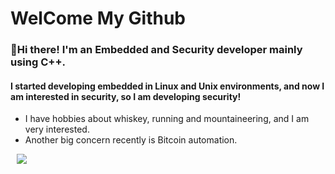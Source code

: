 # WelCome My Github

### 👋Hi there! I'm an Embedded and Security developer mainly using C++.
#### I started developing embedded in Linux and Unix environments, and now I am interested in security, so I am developing security!

- I have hobbies about whiskey, running and mountaineering, and I am very interested.
- Another big concern recently is Bitcoin automation.

<a href="https://www.instagram.com/ost_whisky/">
    <img 
        src="http://img.shields.io/badge/222222?style=flat&logo=Instagram&link=https://www.instagram.com/ost_whisky/"
        style="height : auto; margin-left : 10px; margin-right : 10px;"/>
</a>


<!--
**ohseongtaek/ohseongtaek** is a ✨ _special_ ✨ repository because its `README.md` (this file) appears on your GitHub profile.

Here are some ideas to get you started:

- 🔭 I’m currently working on ...
- 🌱 I’m currently learning ...
- 👯 I’m looking to collaborate on ...
- 🤔 I’m looking for help with ...
- 💬 Ask me about ...
- 📫 How to reach me: ...
- 😄 Pronouns: ...
- ⚡ Fun fact: ...
-->
